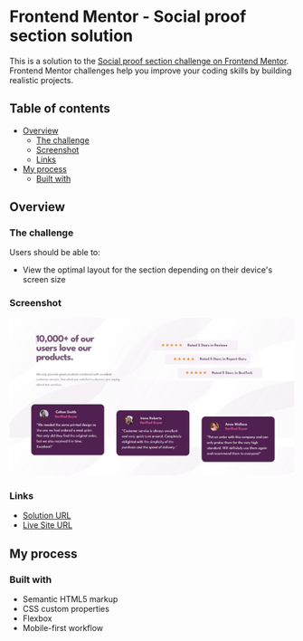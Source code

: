 # Frontend Mentor - Social proof section solution

This is a solution to the [Social proof section challenge on Frontend Mentor](https://www.frontendmentor.io/challenges/social-proof-section-6e0qTv_bA). Frontend Mentor challenges help you improve your coding skills by building realistic projects. 

## Table of contents

- [Overview](#overview)
  - [The challenge](#the-challenge)
  - [Screenshot](#screenshot)
  - [Links](#links)
- [My process](#my-process)
  - [Built with](#built-with)
 

## Overview

### The challenge

Users should be able to:

- View the optimal layout for the section depending on their device's screen size

### Screenshot

![](./screenshot.jpg)


### Links

- [Solution URL](https://github.com/mriyaz/Social-proof-section-challenge)
- [Live Site URL](https://mriyaz.github.io/Social-proof-section-challenge/)

## My process

### Built with

- Semantic HTML5 markup
- CSS custom properties
- Flexbox
- Mobile-first workflow